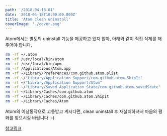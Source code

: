 ```yaml
---
path: '/2018-04-18-01'
date: '2018-04-18T10:00:00.000Z'
title: 'Atom clean uninstall'
coverImage: './cover.png'
---
```


Atom에서는 별도의 uninstall 기능을 제공하고 있지 않아, 아래와 같이 직접 삭제를 해주어야 합니다.

```bash
rm -rf ~/.atom
rm -rf /usr/local/bin/atom
rm -rf /usr/local/bin/apm
rm -rf /Applications/Atom.app
rm -rf ~/Library/Preferences/com.github.atom.plist
rm -rf ~/"Library/Application Support/com.github.atom.ShipIt"
rm -rf ~/"Library/Application Support/Atom"
rm -rf ~/"Library/Saved Application State/com.github.atom.savedState"
rm -rf ~/Library/Caches/com.github.atom
rm -rf ~/Library/Caches/com.github.atom.Shipit
rm -rf ~/Library/Caches/Atom
```
Atom의 이상동작으로 고통받고 계시다면, clean uninstall 후 재설치하셔서 마음의 평화를 찾으시길 바랍니다 :-)

[참고링크](https://discuss.atom.io/t/how-to-completely-uninstall-atom-for-mac/9084/42)
